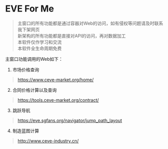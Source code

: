 # EVE For Me

> 主窗口的所有功能都是通过容器对Web的访问，如有侵权等问题请及时联系我下架网页</br>
> 新架构的所有功能都是直接对API的访问，再对数据加工</br>
> 本软件仅作学习和交流</br>
> 本软件全生命周期免费</br>

主窗口功能调用的Web如下：
1. 市场价格查询
> https://www.ceve-market.org/home/
2. 合同价格计算以及查询
> https://tools.ceve-market.org/contract/
3. 跳跃导航
> https://eve.sgfans.org/navigator/jump_path_layout
4. 制造蓝图计算
> http://www.ceve-industry.cn/
